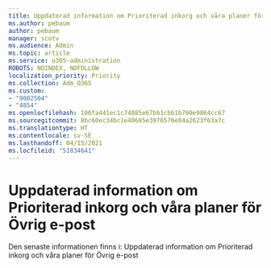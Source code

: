 ```yaml
---
title: Uppdaterad information om Prioriterad inkorg och våra planer för Övrig e-post
ms.author: pebaum
author: pebaum
manager: scotv
ms.audience: Admin
ms.topic: article
ms.service: o365-administration
ROBOTS: NOINDEX, NOFOLLOW
localization_priority: Priority
ms.collection: Adm_O365
ms.custom:
- "9002504"
- "4854"
ms.openlocfilehash: 100fa441ec1c74085e67bb1cbb1b790e9864cc67
ms.sourcegitcommit: 8bc60ec34bc1e40685e3976576e04a2623f63a7c
ms.translationtype: HT
ms.contentlocale: sv-SE
ms.lasthandoff: 04/15/2021
ms.locfileid: "51834641"
---
```

# <a name="update-on-focused-inbox-and-our-plans-for-clutter"></a>Uppdaterad information om Prioriterad inkorg och våra planer för Övrig e-post

Den senaste informationen finns i: Uppdaterad information om Prioriterad inkorg och våra planer för Övrig e-post
